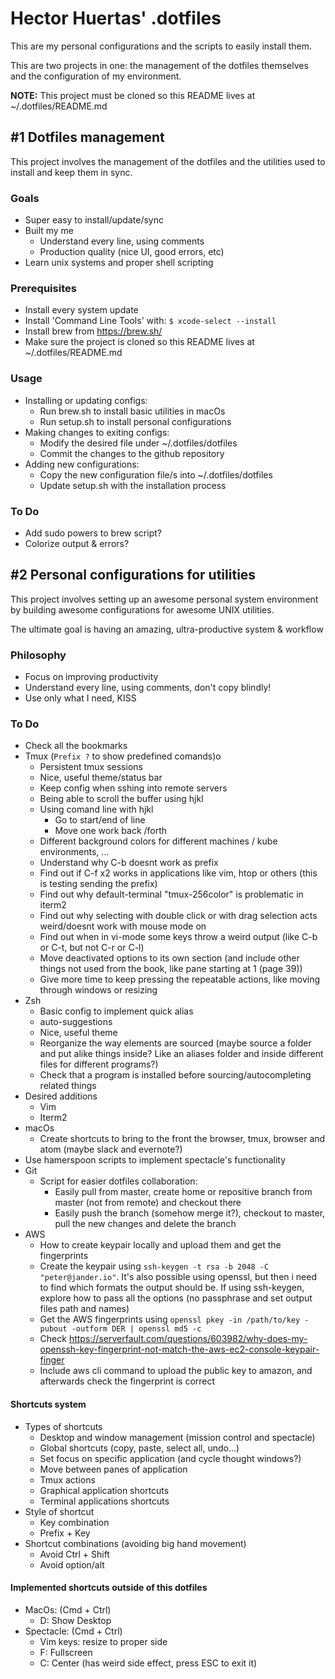 # Hector Huertas' .dotfiles

This are my personal configurations and the scripts to easily install them.

This are two projects in one: the management of the dotfiles themselves and the configuration of my environment.

**NOTE:** This project must be cloned so this README lives at ~/.dotfiles/README.md

## #1 Dotfiles management

This project involves the management of the dotfiles and the utilities used to install and keep them in sync.

### Goals
* Super easy to install/update/sync
* Built my me
  * Understand every line, using comments
  * Production quality (nice UI, good errors, etc)
* Learn unix systems and proper shell scripting

### Prerequisites
* Install every system update
* Install 'Command Line Tools' with: ```$ xcode-select --install```
* Install brew from https://brew.sh/
* Make sure the project is cloned so this README lives at ~/.dotfiles/README.md

### Usage
* Installing or updating configs:
  * Run brew.sh to install basic utilities in macOs
  * Run setup.sh to install personal configurations
* Making changes to exiting configs:
  * Modify the desired file under ~/.dotfiles/dotfiles
  * Commit the changes to the github repository
* Adding new configurations:
  * Copy the new configuration file/s into ~/.dotfiles/dotfiles
  * Update setup.sh with the installation process

### To Do
* Add sudo powers to brew script?
* Colorize output & errors?

## #2 Personal configurations for utilities

This project involves setting up an awesome personal system environment by building awesome configurations for awesome UNIX utilities.

The ultimate goal is having an amazing, ultra-productive system & workflow

### Philosophy
* Focus on improving productivity
* Understand every line, using comments, don't copy blindly!
* Use only what I need, KISS


### To Do
* Check all the bookmarks
* Tmux (`Prefix ?` to show predefined comands)o
  * Persistent tmux sessions
  * Nice, useful theme/status bar
  * Keep config when sshing into remote servers
  * Being able to scroll the buffer using hjkl
  * Using comand line with hjkl
    * Go to start/end of line
    * Move one work back /forth
  * Different background colors for different machines / kube environments, ...
  * Understand why C-b doesnt work as prefix
  * Find out if C-f x2 works in applications like vim, htop or others (this is testing sending the prefix)
  * Find out why default-terminal "tmux-256color" is problematic in iterm2
  * Find out why selecting with double click or with drag selection acts weird/doesnt work with mouse mode on
  * Find out when in vi-mode some keys throw a weird output (like C-b or C-t, but not C-r or C-l)
  * Move deactivated options to its own section (and include other things not used from the book, like pane starting at 1 (page 39))
  * Give more time to keep pressing the repeatable actions, like moving through windows or resizing
* Zsh
  * Basic config to implement quick alias
  * auto-suggestions
  * Nice, useful theme
  * Reorganize the way elements are sourced (maybe source a folder and put alike things inside? Like an aliases folder and inside different files for different programs?)
  * Check that a program is installed before sourcing/autocompleting related things
* Desired additions
  * Vim
  * Iterm2
* macOs
  * Create shortcuts to bring to the front the browser, tmux, browser and atom (maybe slack and evernote?)
* Use hamerspoon scripts to implement spectacle's functionality
* Git
  * Script for easier dotfiles collaboration:
    * Easily pull from master, create home or repositive branch from master (not from remote) and checkout there
    * Easily push the branch (somehow merge it?), checkout to master, pull the new changes and delete the branch
* AWS
  * How to create keypair locally and upload them and get the fingerprints
  * Create the keypair using `ssh-keygen -t rsa -b 2048 -C "peter@jander.io"`. It's also possible using openssl, but then i need to find which formats the output should be. If using ssh-keygen, explore how to pass all the options (no passphrase and set output files path and names)
  * Get the AWS fingerprints using `openssl pkey -in /path/to/key -pubout -outform DER | openssl md5 -c`
  * Check https://serverfault.com/questions/603982/why-does-my-openssh-key-fingerprint-not-match-the-aws-ec2-console-keypair-finger
  * Include aws cli command to upload the public key to amazon, and afterwards check the fingerprint is correct

#### Shortcuts system
* Types of shortcuts
  * Desktop and window management (mission control and spectacle)
  * Global shortcuts (copy, paste, select all, undo...)
  * Set focus on specific application (and cycle thought windows?)
  * Move between panes of application
  * Tmux actions
  * Graphical application shortcuts
  * Terminal applications shortcuts
* Style of shortcut
  * Key combination
  * Prefix + Key
* Shortcut combinations (avoiding big hand movement)
  * Avoid Ctrl + Shift
  * Avoid option/alt

#### Implemented shortcuts outside of this dotfiles
* MacOs: (Cmd + Ctrl)
  * D: Show Desktop
* Spectacle: (Cmd + Ctrl)
  * Vim keys: resize to proper side
  * F: Fullscreen
  * C: Center (has weird side effect, press ESC to exit it)
